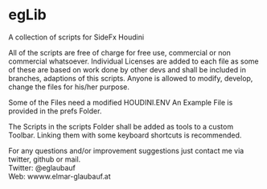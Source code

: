 # egLib
A collection of scripts for SideFx Houdini

All of the scripts are free of charge for free use, commercial or non commercial
whatsoever.  Individual Licenses are added to each file as some of these are based on
work done by other devs and shall be included in branches, adaptions of this scripts.
Anyone is allowed to modify, develop, change the files for his/her purpose.

Some of the Files need a modified HOUDINI.ENV
An Example File is provided in the prefs Folder.

The Scripts in the scripts Folder shall be added as tools to a custom Toolbar.
Linking them with some keyboard shortcuts is recommended.


For any questions and/or improvement suggestions just contact me via twitter, github or mail.<br>
Twitter: @eglaubauf <br>
Web: wwww.elmar-glaubauf.at
